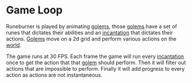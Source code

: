 # Game Loop

Runeburner is played by animating [golems](golem), those [golems](golem) have a set of runes that dictates their abilities and an [incantation](incantations) that dictates their actions. [Golems](golem) move on a 2d grid and perform various actions on the [world](world).

The game runs at 30 FPS. Each frame the game will run every [incantation](incantations) once to get the action that that [golem](golem) should perform. Then it will filter out actions that are impossible to perform. Finally it will add progress to every action as actions are not instantaneous.
